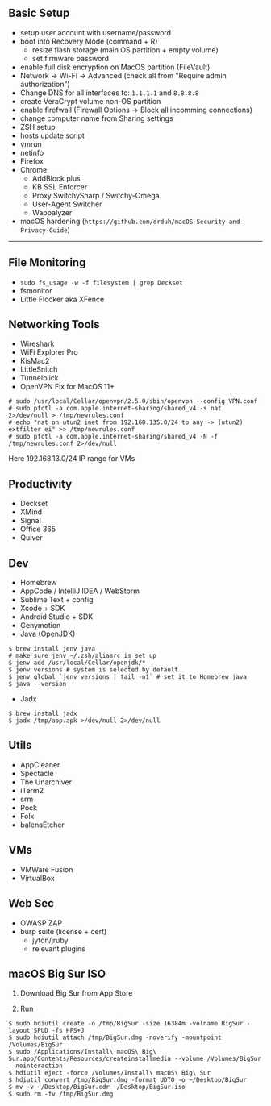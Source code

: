 ## Basic Setup

- setup user account with username/password 
- boot into Recovery Mode (command + R) 
  * resize flash storage (main OS partition + empty volume)
  * set firmware password
- enable full disk encryption on MacOS partition (FileVault)
- Network -> Wi-Fi -> Advanced (check all from "Require admin authorization")
- Change DNS for all interfaces to: `1.1.1.1` and `8.8.8.8`
- create VeraCrypt volume non-OS partition
- enable firefwall (Firewall Options -> Block all incomming connections)
- change computer name from Sharing settings
- ZSH setup
- hosts update script
- vmrun
- netinfo
- Firefox
- Chrome
  * AddBlock plus
  * KB SSL Enforcer
  * Proxy SwitchySharp  / Switchy-Omega
  * User-Agent Switcher
  * Wappalyzer
- macOS hardening (`https://github.com/drduh/macOS-Security-and-Privacy-Guide`)

----

## File Monitoring
- `sudo fs_usage -w -f filesystem | grep Deckset`
- fsmonitor
- Little Flocker aka XFence

## Networking Tools
- Wireshark 
- WiFi Explorer Pro 
- KisMac2 
- LittleSnitch
- Tunnelblick
- OpenVPN Fix for MacOS 11+
```
# sudo /usr/local/Cellar/openvpn/2.5.0/sbin/openvpn --config VPN.conf
# sudo pfctl -a com.apple.internet-sharing/shared_v4 -s nat 2>/dev/null > /tmp/newrules.conf
# echo "nat on utun2 inet from 192.168.135.0/24 to any -> (utun2) extfilter ei" >> /tmp/newrules.conf
# sudo pfctl -a com.apple.internet-sharing/shared_v4 -N -f /tmp/newrules.conf 2>/dev/null
```
Here 192.168.13.0/24 IP range for VMs

## Productivity
- Deckset
- XMind
- Signal
- Office 365
- Quiver

## Dev
- Homebrew
- AppCode / IntelliJ IDEA / WebStorm
- Sublime Text + config
- Xcode + SDK 
- Android Studio + SDK 
- Genymotion
- Java (OpenJDK)
```
$ brew install jenv java
# make sure jenv ~/.zsh/aliasrc is set up
$ jenv add /usr/local/Cellar/openjdk/*
$ jenv versions # system is selected by default
$ jenv global `jenv versions | tail -n1` # set it to Homebrew java
$ java --version
```
- Jadx
```
$ brew install jadx
$ jadx /tmp/app.apk >/dev/null 2>/dev/null
```

## Utils 
- AppCleaner
- Spectacle 
- The Unarchiver 
- iTerm2 
- srm
- Pock
- Folx
- balenaEtcher

## VMs
- VMWare Fusion
- VirtualBox

## Web Sec
- OWASP ZAP
- burp suite (license + cert)
  * jyton/jruby
  * relevant plugins

## macOS Big Sur ISO

1. Download Big Sur from App Store

2. Run
```
$ sudo hdiutil create -o /tmp/BigSur -size 16384m -volname BigSur -layout SPUD -fs HFS+J
$ sudo hdiutil attach /tmp/BigSur.dmg -noverify -mountpoint /Volumes/BigSur
$ sudo /Applications/Install\ macOS\ Big\ Sur.app/Contents/Resources/createinstallmedia --volume /Volumes/BigSur --nointeraction
$ hdiutil eject -force /Volumes/Install\ macOS\ Big\ Sur
$ hdiutil convert /tmp/BigSur.dmg -format UDTO -o ~/Desktop/BigSur
$ mv -v ~/Desktop/BigSur.cdr ~/Desktop/BigSur.iso
$ sudo rm -fv /tmp/BigSur.dmg
```
